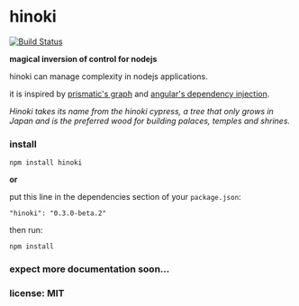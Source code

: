 # hinoki

[![Build Status](https://travis-ci.org/snd/hinoki.png)](https://travis-ci.org/snd/hinoki)

**magical inversion of control for nodejs**

hinoki can manage complexity in nodejs applications.

it is inspired by [prismatic's graph](https://github.com/Prismatic/plumbing#graph-the-functional-swiss-army-knife) and [angular's dependency injection](http://docs.angularjs.org/guide/di).

*Hinoki takes its name from the hinoki cypress, a tree that only grows in Japan and is the preferred wood for building palaces, temples and shrines.*

### install

```
npm install hinoki
```

**or**

put this line in the dependencies section of your `package.json`:

```
"hinoki": "0.3.0-beta.2"
```

then run:

```
npm install
```

### expect more documentation soon...

### license: MIT
